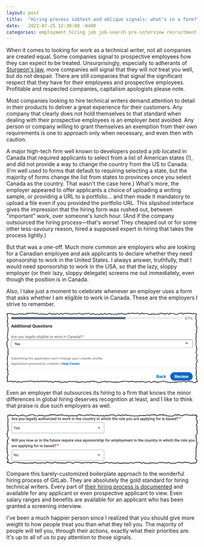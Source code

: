 ```yaml
---
layout: post
title:  "Hiring process subtext and oblique signals: what's in a form?"
date:   2022-07-25 12:30:00 -0400
categories: employment hiring job job-search pre-interview recruitment staffing
---
```

When it comes to looking for work as a technical writer, not all companies are created equal. Some companies signal to prospective employees how they can expect to be treated. Unsurprisingly, especially to adherants of  [Sturgeon's law](https://en.wikipedia.org/wiki/Sturgeon%27s_law), more companies will signal that they will _not_ treat you well, but do not despair. There are still companies that signal the significant respect that they have for their employees and prospective employees. Profitable and respected companies, capitalism apologists please note.

Most companies looking to hire technical writers demand attention to detail in their products to deliver a great experience for their customers. Any company that clearly does not hold themselves to that standard when dealing with their prospective employees is an employer best avoided. Any person or company willing to grant themselves an exemption from their own requirements is one to approach only when necessary, and even then with caution.

A major high-tech firm well known to developers posted a job located in Canada that required applicants to select from a list of American states (!), and did not provide a way to change the country from the US to Canada. (I'm well used to forms that default to requiring selecting a state, but the majority of forms change the list from states to provinces once you select Canada as the country. That wasn't the case here.) What's more, the employer appeared to offer applicants a choice of uploading a writing sample, or providing a URL to a portfolio... and then made it mandatory to upload a file even if you provided the portfolio URL. This slipshod interface gives the impression that the hiring form was rushed out, between "important" work, over someone's lunch hour. (And if the company outsourced the hiring process&mdash;that's worse! They cheaped out or for some other less-savoury reason, hired a supposed expert in hiring that takes the process lightly.)

But that was a one-off. Much more common are employers who are looking for a Canadian employee and ask applicants to declare whether they need sponsorship to work in the United States. I always answer, truthfully, that I would need sponsorship to work in the USA, so that the lazy, sloppy employer  (or their lazy, sloppy delegate) screens me out immediately, even though the position is in Canada.

Also, I take just a moment to celebrate whenever an employer uses a form that asks whether I am eligible to work in Canada. These are the employers I strive to remember.

![Screen shot from a 2022 LinkedIn EasyApply form that asks the question "Are you legally eligible to work in Canada?"](../images-posts/eligible-to-work-in-Canada.png)

Even an employer that outsources its hiring to a firm that knows the minor differences in global hiring deserves recognition at least, and I like to think that praise is due such employers as well.

![Screen shot from a 2022 Workday form that asks the question "Are you legally authorized to work in the country in which the role you are applying for is based?"](../images-posts/eligible-to-work-in-relevant-country.png)

Compare this barely-customized boilerplate approach to the wonderful hiring process of GitLab. They are absolutely the gold standard for hiring technical writers. Every part of [their hiring process is documented](https://about.gitlab.com/handbook/hiring/interviewing/#how-we-conduct-remote-interviews-on-a-global-scale) and available for any applicant or even prospective applicant to view. Even salary ranges and benefits are available for an applicant who has been granted a screening interview.

I've been a much happier person since I realized that you should give more weight to how people treat you than what they tell you. The majority of people will tell you, through their actions, exactly what their priorities are. It's up to all of us to pay attention to those signals.
